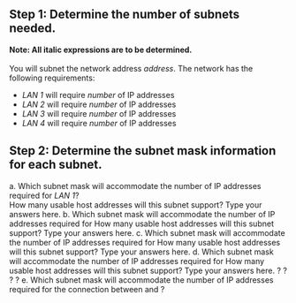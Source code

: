 ## Step 1: Determine the number of subnets needed.<br>
**Note: All italic expressions are to be determined.** <br><br>
You will subnet the network address *address*. The network has the following requirements:
- *LAN 1* will require *number* of IP addresses
- *LAN 2* will require *number* of IP addresses
- *LAN 3* will require *number* of IP addresses
- *LAN 4* will require *number* of IP addresses

## Step 2: Determine the subnet mask information for each subnet.
a. Which subnet mask will accommodate the number of IP addresses required for *LAN 1*? <br>
How many usable host addresses will this subnet support? Type your answers here. b. Which subnet mask will accommodate the number of IP addresses required for    How many usable host addresses will this subnet support?  Type your answers here. c. Which subnet mask will accommodate the number of IP addresses required for    How many usable host addresses will this subnet support?  Type your answers here. d. Which subnet mask will accommodate the number of IP addresses required for    How many usable host addresses will this subnet support? Type your answers here. ? ? ? ? e. Which subnet mask will accommodate the number of IP addresses required for the connection between  and    ? 

